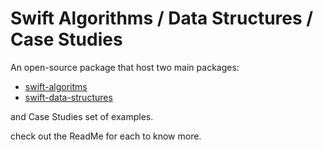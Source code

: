 # Swift Algorithms / Data Structures / Case Studies

An open-source package that host two main packages:

* [swift-algoritms](/swift-algorithms/README.markdown)
* [swift-data-structures](/swift-data-structures/README.markdown)

and Case Studies set of examples.

check out the ReadMe for each to know more.

